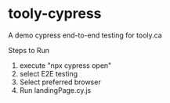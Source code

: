 # tooly-cypress
A demo cypress end-to-end testing for tooly.ca

Steps to Run
1. execute "npx cypress open"
2. select E2E testing
3. Select preferred browser
4. Run landingPage.cy.js
